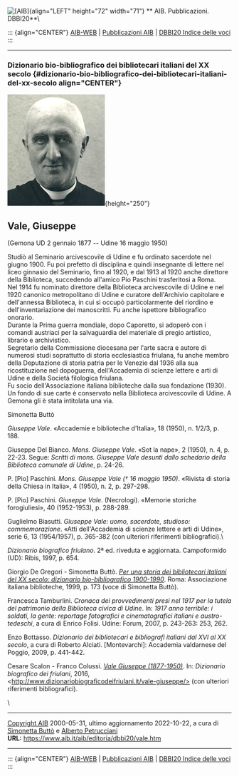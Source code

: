 ![\[AIB\]](/aib/wi/aibv72.gif){align="LEFT" height="72" width="71"}
** AIB. Pubblicazioni. DBBI20**\

::: {align="CENTER"}
[AIB-WEB](/) \| [Pubblicazioni AIB](/pubblicazioni/) \| [DBBI20 Indice
delle voci](dbbi20.htm)
:::

------------------------------------------------------------------------

### Dizionario bio-bibliografico dei bibliotecari italiani del XX secolo {#dizionario-bio-bibliografico-dei-bibliotecari-italiani-del-xx-secolo align="CENTER"}

![\[Ritratto\]](vale.jpg){height="250"}

## Vale, Giuseppe

(Gemona UD 2 gennaio 1877 -- Udine 16 maggio 1950)

Studiò al Seminario arcivescovile di Udine e fu ordinato sacerdote nel
giugno 1900. Fu poi prefetto di disciplina e quindi insegnante di
lettere nel liceo ginnasio del Seminario, fino al 1920, e dal 1913 al
1920 anche direttore della Biblioteca, succedendo all\'amico Pio
Paschini trasferitosi a Roma.\
Nel 1914 fu nominato direttore della Biblioteca arcivescovile di Udine e
nel 1920 canonico metropolitano di Udine e curatore dell\'Archivio
capitolare e dell\'annessa Biblioteca, in cui si occupò particolarmente
del riordino e dell\'inventariazione dei manoscritti. Fu anche ispettore
bibliografico onorario.\
Durante la Prima guerra mondiale, dopo Caporetto, si adoperò con i
comandi austriaci per la salvaguardia del materiale di pregio artistico,
librario e archivistico.\
Segretario della Commissione diocesana per l\'arte sacra e autore di
numerosi studi soprattutto di storia ecclesiastica friulana, fu anche
membro della Deputazione di storia patria per le Venezie dal 1936 alla
sua ricostituzione nel dopoguerra, dell\'Accademia di scienze lettere e
arti di Udine e della Società filologica friulana.\
Fu socio dell\'Associazione italiana biblioteche dalla sua fondazione
(1930).\
Un fondo di sue carte è conservato nella Biblioteca arcivescovile di
Udine. A Gemona gli è stata intitolata una via.

Simonetta Buttò

*Giuseppe Vale*. «Accademie e biblioteche d\'Italia», 18 (1950), n.
1/2/3, p. 188.

Giuseppe Del Bianco. *Mons. Giuseppe Vale*. «Sot la nape», 2 (1950), n.
4, p. 22-23. Segue: *Scritti di mons. Giuseppe Vale desunti dallo
schedario della Biblioteca comunale di Udine*, p. 24-26.

P. \[Pio\] Paschini. *Mons. Giuseppe Vale († 16 maggio 1950)*. «Rivista
di storia della Chiesa in Italia», 4 (1950), n. 2, p. 297-298.

P. \[Pio\] Paschini. *Giuseppe Vale*. (Necrologi). «Memorie storiche
forogiuliesi», 40 (1952-1953), p. 288-289.

Guglielmo Biasutti. *Giuseppe Vale: uomo, sacerdote, studioso:
commemorazione*. «Atti dell\'Accademia di scienze lettere e arti di
Udine», serie 6, 13 (1954/1957), p. 365-382 (con ulteriori riferimenti
bibliografici).\

*Dizionario biografico friulano*. 2ª ed. riveduta e aggiornata.
Campoformido (UD): Ribis, 1997, p. 654.

Giorgio De Gregori - Simonetta Buttò. [*Per una storia dei bibliotecari
italiani del XX secolo: dizionario bio-bibliografico
1900-1990*](/aib/editoria/pub065.htm). Roma: Associazione italiana
biblioteche, 1999, p. 173 (voce di Simonetta Buttò).

Francesca Tamburlini. *Cronaca dei provvedimenti presi nel 1917 per la
tutela del patrimonio della Biblioteca civica di Udine*. In: *1917 anno
terribile: i soldati, la gente: reportage fotografici e cinematografici
italiani e austro-tedeschi*, a cura di Enrico Folisi. Udine: Forum,
2007, p. 243-263: 253, 262.

Enzo Bottasso. *Dizionario dei bibliotecari e bibliografi italiani dal
XVI al XX secolo*, a cura di Roberto Alciati. \[Montevarchi\]: Accademia
valdarnese del Poggio, 2009, p. 441-442.

Cesare Scalon - Franco Colussi. *[Vale Giuseppe
(1877-1950)](http://www.dizionariobiograficodeifriulani.it/vale-giuseppe/)*.
In: *Dizionario biografico dei friulani*, 2016,
\<http://www.dizionariobiograficodeifriulani.it/vale-giuseppe/> (con
ulteriori riferimenti bibliografici).

\

------------------------------------------------------------------------

[Copyright AIB](/su-questo-sito/dichiarazione-di-copyright-aib-web/)
2000-05-31, ultimo aggiornamento 2022-10-22, a cura di [Simonetta
Buttò](/aib/redazione3.htm) e [Alberto
Petrucciani](/su-questo-sito/redazione-aib-web/)\
**URL:** https://www.aib.it/aib/editoria/dbbi20/vale.htm

------------------------------------------------------------------------

::: {align="CENTER"}
[AIB-WEB](/) \| [Pubblicazioni AIB](/pubblicazioni/) \| [DBBI20 Indice
delle voci](dbbi20.htm)
:::
